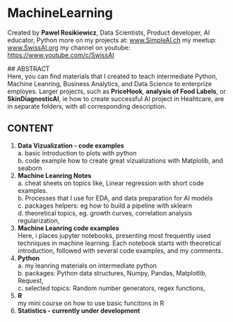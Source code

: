# MachineLearning
Created by __Pawel Rosikiewicz__, Data Scientists, Product developer, AI educator, Python 
more on my projects at: www.SimpleAI.ch
my meetup: www.SwissAI.org
my channel on youtube: https://www.youtube.com/c/SwissAI


## ABSTRACT   
Here, you can find materials that I created to teach intermediate Python, Machine Leanring, Business Analytics, and Data Science to enterprize employes.
Larger projects, such as __PriceHook__, __analysis of Food Labels__, or __SkinDiagnosticAI__, ie how to create successful AI project in Heahtcare, are in separate folders, with all corresponding description.

## CONTENT
1. __Data Vizualization - code examples__     
   a. basic introduction to plots with python   
   b. code example how to create great vizualizations with Matplolib, and seaborn  
2. __Machine Leanring Notes__   
   a. cheat sheets on topics like, Linear regression with short code examples.  
   b. Processes that I use for EDA, and data preparation for AI models  
   c. packages helpers: eg how to build a pipeline with sklearn  
   d. theoretical topics, eg. growth curves, correlation analysis regularization,     
3. __Machine Leanring code examples__      
   Here, i places jupyter notebooks, presenting most frequently used techniques in machine learning. Each notebook starts with theoretical introduction, followed with several code examples, and my comments.
4. __Python__   
    a. my leanring materials on intermediate python   
    b. packages: Python data structures, Numpy, Pandas, Matplotlib, Request,   
    c. selected topics: Random number generators, regex functions,   
5. __R__     
   my mini course on how to use basic funcitons in R  
6. __Statistics - currently under development__   


